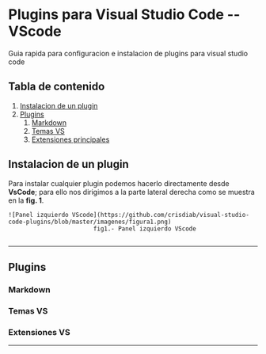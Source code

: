 # Plugins para Visual Studio Code -- VScode

Guia rapida para configuracion e instalacion de plugins para visual studio code
## Tabla de contenido
1. [Instalacion de un plugin](#instalacion-de-un-plugin)
2. [Plugins](#plugins)
    1. [Markdown](#markdown)
    2. [Temas VS](#temas-VS)
    3. [Extensiones principales](#extensiones-VS)

## Instalacion de un plugin

Para instalar cualquier plugin podemos hacerlo directamente desde **VsCode**; para ello nos dirigimos a la parte lateral derecha como se muestra en la **fig. 1**.

     
~~~
![Panel izquierdo VScode](https://github.com/crisdiab/visual-studio-code-plugins/blob/master/imagenes/figura1.png)
                        fig1.- Panel izquierdo VScode
    
~~~
___

## Plugins
### Markdown
### Temas VS
### Extensiones VS
___

